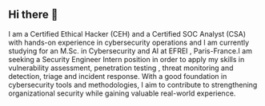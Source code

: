 
## Hi there 👋
I am a Certified Ethical Hacker (CEH) and a Certified SOC Analyst (CSA) with hands-on experience in cybersecurity operations and I am currently studying for an M.Sc. in Cybersecurity and AI at EFREI , Paris-France.I am seeking a Security Engineer Intern position in order to apply my skills in vulnerability assessment, penetration testing , threat monitoring and detection, triage and incident response. With a good foundation in cybersecurity tools and methodologies, I aim to contribute to strengthening organizational security while gaining valuable real-world experience.
